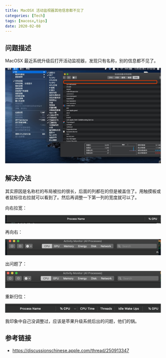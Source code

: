 ```yaml
---
title: MacOSX 活动监视器其他信息都不见了
categories: [Tech]
tags: [macosx,tips]
date: 2020-02-08
---
```


## 问题描述

MacOSX 最近系统升级后打开活动监视器，发现只有名称，别的信息都不见了。

![image-20200208153208904](images/image-20200208153208904.png)

## 解决办法

其实原因是名称栏的布局被拉的很长，后面的列都在的但是被盖住了。用触摸板或者鼠标往右拉就可以看到了。然后再调整一下第一列的宽度就可以了。

 向右拉宽：

![img](images/2020-02/974c55f7-1b5d-47b7-9e4a-282304a727e0)

再向右：

![img](images/2020-02/8e6eca08-1144-4773-88c3-463f36500b9a)

出问题了：

![img](images/2020-02/5fcf74c5-8bf8-4fee-ad20-faeaa91218dd)

重新归位：

![img](images/2020-02/961b27cf-00ea-4363-afbd-3760fbb64a9b)

我印象中自己没调整过，应该是苹果升级系统后出的问题，他们的锅。

## 参考链接



- https://discussionschinese.apple.com/thread/250913347